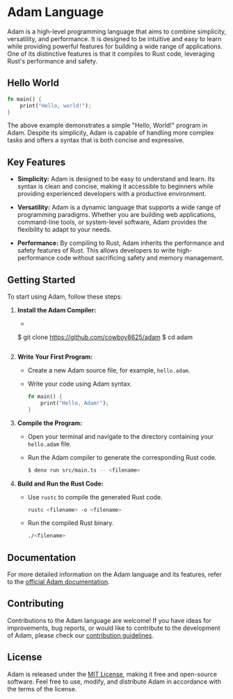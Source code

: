 # Adam Language

Adam is a high-level programming language that aims to combine simplicity, versatility, and performance. It is designed to be intuitive and easy to learn while providing powerful features for building a wide range of applications. One of its distinctive features is that it compiles to Rust code, leveraging Rust's performance and safety.

## Hello World

```rust
fn main() {
    print("Hello, world!");
}
```

The above example demonstrates a simple "Hello, World!" program in Adam. Despite its simplicity, Adam is capable of handling more complex tasks and offers a syntax that is both concise and expressive.

## Key Features

- **Simplicity:** Adam is designed to be easy to understand and learn. Its syntax is clean and concise, making it accessible to beginners while providing experienced developers with a productive environment.

- **Versatility:** Adam is a dynamic language that supports a wide range of programming paradigms. Whether you are building web applications, command-line tools, or system-level software, Adam provides the flexibility to adapt to your needs.

- **Performance:** By compiling to Rust, Adam inherits the performance and safety features of Rust. This allows developers to write high-performance code without sacrificing safety and memory management.

## Getting Started

To start using Adam, follow these steps:

1. **Install the Adam Compiler:**
   - ```bash
   $ git clone https://github.com/cowboy8625/adam
   $ cd adam
   ```

2. **Write Your First Program:**
   - Create a new Adam source file, for example, `hello.adam`.
   - Write your code using Adam syntax.

     ```rust
     fn main() {
         print("Hello, Adam!");
     }
     ```

3. **Compile the Program:**
   - Open your terminal and navigate to the directory containing your `hello.adam` file.
   - Run the Adam compiler to generate the corresponding Rust code.

     ```bash
     $ deno run src/main.ts -- <filename>
     ```

4. **Build and Run the Rust Code:**
   - Use `rustc` to compile the generated Rust code.

     ```bash
     rustc <filename> -o <filename>
     ```

   - Run the compiled Rust binary.

     ```bash
     ./<filename>
     ```

## Documentation

For more detailed information on the Adam language and its features, refer to the [official Adam documentation](https://github.com/cowboy8625/adam).

## Contributing

Contributions to the Adam language are welcome! If you have ideas for improvements, bug reports, or would like to contribute to the development of Adam, please check our [contribution guidelines](CONTRIBUTING.md).

## License

Adam is released under the [MIT License](LICENSE), making it free and open-source software. Feel free to use, modify, and distribute Adam in accordance with the terms of the license.
